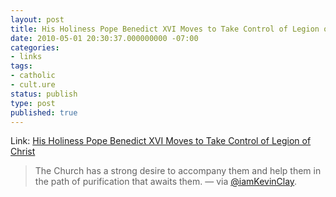 ```yaml
---
layout: post
title: His Holiness Pope Benedict XVI Moves to Take Control of Legion of Christ
date: 2010-05-01 20:30:37.000000000 -07:00
categories:
- links
tags:
- catholic
- cult.ure
status: publish
type: post
published: true
---
```

Link: <a href="http://www.catholicculture.org/news/headlines/index.cfm?storyid=6200">His Holiness Pope Benedict XVI Moves to Take Control of Legion of Christ</a>
> The Church has a strong desire to accompany them and help them in the path of purification that awaits them.
&mdash; via [@iamKevinClay](http://twitter.com/iamKevinClay/status/13200114241).
